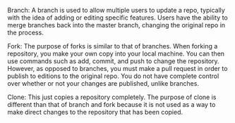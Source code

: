 Branch: A branch is used to allow multiple users to update a repo, typically with the idea of adding or editing specific features. Users have the ability to merge branches back into the master branch, changing the original repo in the process.

Fork: The purpose of forks is similar to that of branches. When forking a repository, you make your own copy into your local machine. You can then use commands such as add, commit, and push to change the repository. However, as opposed to branches, you must make a pull request in order to publish to editions to the original repo. You do not have complete control over whether or not your changes are published, unlike branches.

Clone: This just copies a repository completely. The purpose of clone is different than that of branch and fork because it is not used as a way to make direct changes to the repository that has been copied. 